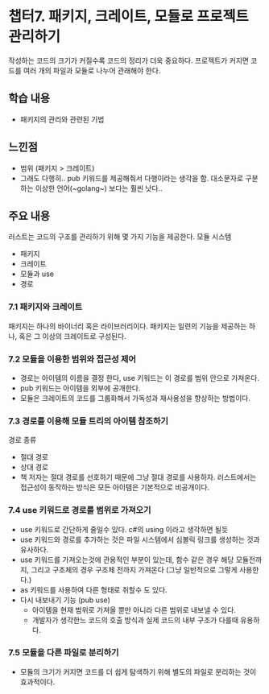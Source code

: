 # 챕터7. 패키지, 크레이트, 모듈로 프로젝트 관리하기

작성하는 코드의 크기가 커질수록 코드의 정리가 더욱 중요하다.
프로젝트가 커지면 코드를 여러 개의 파일과 모듈로 나누어 관래해야 한다.

## 학습 내용
- 패키지의 관리와 관련된 기법

## 느낀점
- 범위 (패키지 > 크레이트)
- 그래도 다행히.. pub 키워드를 제공해줘서 다행이라는 생각을 함. 대소문자로 구분하는 이상한 언어(~golang~) 보다는 훨씬 낫다..

## 주요 내용
러스트는 코드의 구조를 관리하기 위해 몇 가지 기능을 제공한다.
모듈 시스템
- 패키지
- 크레이트
- 모듈과 use
- 경로

### 7.1 패키지와 크레이트
패키지는 하나의 바이너리 혹은 라이브러리이다.
패키지는 일련의 기능을 제공하는 하나, 혹은 그 이상의 크레이트로 구성된다.

### 7.2 모듈을 이용한 범위와 접근성 제어
- 경로는 아이템의 이름을 결정 한다, use 키워드는 이 경로를 범위 안으로 가져온다.
- pub 키워드는 아이템을 외부에 공개한다.
- 모듈은 크레이트의 코드를 그룹화해서 가독성과 재사용성을 향상하는 방법이다.

### 7.3 경로를 이용해 모듈 트리의 아이템 참조하기
경로 종류
- 절대 경로
- 상대 경로
- 책 저자는 절대 경로를 선호하기 때문에 그냥 절대 경로를 사용하자.
러스트에서는 접근성이 동작하는 방식은 모든 아이템은 기본적으로 비공개이다.

### 7.4 use 키워드로 경로를 범위로 가져오기
- use 키워드로 간단하게 줄일수 있다. c#의 using 이라고 생각하면 될듯
- use 키워드와 경로를 추가하는 것은 파일 시스템에서 심볼릭 링크를 생성하는 것과 유사하다.
- use 키워드를 가져오는것에 관용적인 부분이 있는데, 함수 같은 경우 해당 모듈전까지, 그리고 구조체의 경우 구조체 전까지 가져온다 (그냥 일반적으로 그렇게 사용한다.)
- as 키워드를 사용하여 다른 형태로 취할수 도 있다.
- 다시 내보내기 기능 (pub use)
    - 아이템을 현재 범위로 가져올 뿐만 아니라 다른 범위로 내보낼 수 있다.
    - 개발자가 생각한느 코드의 호출 방식과 실제 코드의 내부 구조가 다를때 유용하다.

### 7.5 모듈을 다른 파일로 분리하기
- 모듈의 크기가 커지면 코드를 더 쉽게 탐색하기 위해 별도의 파일로 분리하는 것이 효과적이다.
